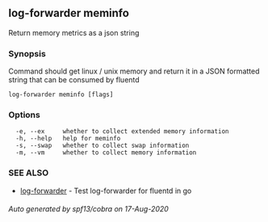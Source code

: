 ## log-forwarder meminfo

Return memory metrics as a json string

### Synopsis

Command should get linux / unix memory and return it in a JSON formatted string that can be consumed by fluentd

```
log-forwarder meminfo [flags]
```

### Options

```
  -e, --ex     whether to collect extended memory information
  -h, --help   help for meminfo
  -s, --swap   whether to collect swap information
  -m, --vm     whether to collect memory information
```

### SEE ALSO

* [log-forwarder](log-forwarder.md)	 - Test log-forwarder for fluentd in go

###### Auto generated by spf13/cobra on 17-Aug-2020
